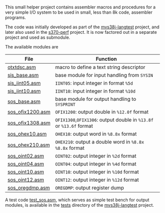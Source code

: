 This small helper project contains assembler macros and procedures for a
very simple I/O system to be used in small, less than 8k code,
assembler programs.

The code was initially developed as part of the
[mvs38j-langtest](https://github.com/wfjm/mvs38j-langtest) project,
and later also used in the
[s370-perf](https://github.com/wfjm/s370-perf) project.
It is now factored out in a separate project and used as submodule.

The available modules are

| File | Function |
| -----| -------- |
| [otxtdsc.asm](otxtdsc.asm)           | macro to define a text string descriptor |
| [sis_base.asm](sis_base.asm)         | base module for input handling from `SYSIN` |
| [sis_iint05.asm](sis_iint05.asm)     | `IINT05`: input integer in  format `%5d` |
| [sis_iint10.asm](sis_iint10.asm)     | `IINT10`: input integer in  format `%10d` |
| [sos_base.asm](sos_base.asm)         | base module for output handling to `SYSPRINT` |
| [sos_ofix1200.asm](sos_ofix1200.asm) | `OFIX1200`: output double in `%12.0f` format |
| [sos_ofix1308.asm](sos_ofix1308.asm) | `OFIX1308`,`OFIX1306`: output double in `%13.8f` or `%13.6f` format  |
| [sos_ohex10.asm](sos_ohex10.asm)     | `OHEX10`: output word in `%8.8x` format |
| [sos_ohex210.asm](sos_ohex210.asm)   | `OHEX210`: output a double word in `%8.8x %8.8x` format |
| [sos_oint02.asm](sos_oint02.asm)     | `OINT02`: output integer in `%2d` format |
| [sos_oint04.asm](sos_oint04.asm)     | `OINT04`: output integer in `%4d` format  |
| [sos_oint10.asm](sos_oint10.asm)     | `OINT10`: output integer in `%10d` format  |
| [sos_oint12.asm](sos_oint12.asm)     | `OINT12`: output integer in `%12d` format  |
| [sos_oregdmp.asm](sos_oregdmp.asm)   | `OREGDMP`: output register dump |

A test code
[test_sos.asm](https://github.com/wfjm/mvs38j-langtest/blob/master/tests/test_sos.asm), which serves as simple test bench for output modules, is available in the
[tests](https://github.com/wfjm/mvs38j-langtest/tree/master/tests)
directory of the
[mvs38j-langtest](https://github.com/wfjm/mvs38j-langtest) project.
